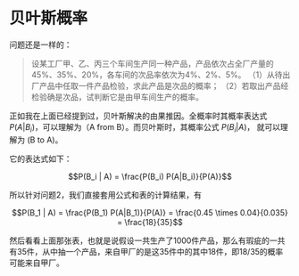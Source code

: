 # 贝叶斯概率

问题还是一样的：

> 设某工厂甲、乙、丙三个车间生产同一种产品，产品依次占全厂产量的45%、35%、20%，各车间的次品率依次为4%、2%、5%。
（1）从待出厂产品中任取一件产品检验，求此产品是次品的概率；
（2）若取出产品经检验确是次品，试判断它是由甲车间生产的概率。


正如我在上面已经提到过，贝叶斯解决的由果推因。全概率时其概率表达式 $P(A | B_i)$，可以理解为（A from B）。而贝叶斯时，其概率公式 $P(B_i | A)$， 就可以理解为 (B to A)。

它的表达式如下：

$$P(B_i | A) = \frac{P(B_i) P(A|B_i)}{P(A)}$$

所以针对问题2，我们直接套用公式和表的计算结果，有

$$P(B_1 | A) = \frac{P(B_1) P(A|B_1)}{P(A)} = \frac{0.45 \times 0.04}{0.035} = \frac{18}{35}$$

然后看看上面那张表，也就是说假设一共生产了1000件产品，那么有瑕疵的一共有35件，从中抽一个产品，来自甲厂的是这35件中的其中18件，即18/35的概率可能来自甲厂。



